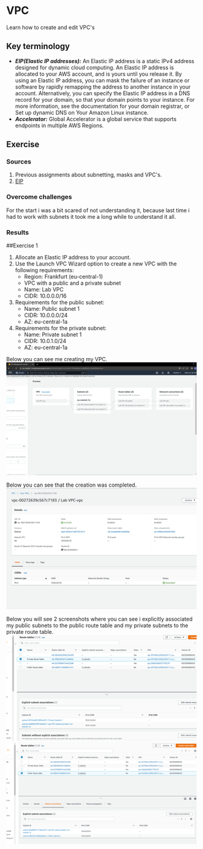 # VPC
Learn how to create and edit VPC's


## Key terminology
- ***EIP(Elastic IP addresses):*** An Elastic IP address is a static IPv4 address designed for dynamic cloud computing. An Elastic IP address is allocated to your AWS account, and is yours until you release it. By using an Elastic IP address, you can mask the failure of an instance or software by rapidly remapping the address to another instance in your account. Alternatively, you can specify the Elastic IP address in a DNS record for your domain, so that your domain points to your instance. For more information, see the documentation for your domain registrar, or Set up dynamic DNS on Your Amazon Linux instance.
- ***Accelerator:*** Global Accelerator is a global service that supports endpoints in multiple AWS Regions.




## Exercise
### Sources
1. Previous assignments about subnetting, masks and VPC's.
2. [EIP](https://docs.aws.amazon.com/AWSEC2/latest/UserGuide/elastic-ip-addresses-eip.html)


### Overcome challenges
For the start i was a bit scared of not understanding it, because last time i had to work with subnets it took me a long while to understand it all.

### Results

##Exercise 1
1. Allocate an Elastic IP address to your account.
2. Use the Launch VPC Wizard option to create a new VPC with the following requirements:
    - Region: Frankfurt (eu-central-1)
    - VPC with a public and a private subnet
    - Name: Lab VPC
    - CIDR: 10.0.0.0/16
3. Requirements for the public subnet:
    - Name: Public subnet 1
    - CIDR: 10.0.0.0/24
    - AZ: eu-central-1a
4. Requirements for the private subnet:
    - Name: Private subnet 1
    - CIDR: 10.0.1.0/24
    - AZ: eu-central-1a

Below you can see me creating my VPC.
![SS](../../../00_includes/AWS-10/vpcreated2.png)

Below you can see that the creation was completed.
![SS](../../../00_includes/AWS-10/vpcmade.png)

Below you will see 2 screenshots where you can see i explicitly associated my public subnets to the public route table and my private subnets to the private route table.
![SS](../../../00_includes/AWS-10/privateroute1.png)
![SS](../../../00_includes/AWS-10/publicroute1.png)



